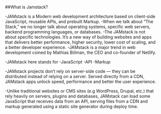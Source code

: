 ##What is Jamstack?


-JAMstack is a Modern web development architecture based on client-side JavaScript, reusable APIs, and prebuilt Markup.
-When we talk about “The Stack,” we no longer talk about operating systems, specific web servers, backend programming languages, or databases.
-The JAMstack is not about specific technologies. It’s a new way of building websites and apps that delivers better performance, higher security, lower cost of scaling, and a better developer experience.
-JAMstack is a major trend in web development coined by Mathias Biilman, the CEO and co-founder of Netlify.

-JAMstack here stands for
  -JavaScript
  -API
  -Markup

-JAMstack projects don’t rely on server-side code — they can be distributed instead of relying on a server. Served directly from a CDN, JAMstack apps unlock speed, performance and better the user experience.

-Unlike traditional websites or CMS sites (e.g WordPress, Drupal, etc.) that rely heavily on servers, plugins and databases, JAMstack can load some JavaScript that receives data from an API, serving files from a CDN and markup generated using a static site generator during deploy time.
